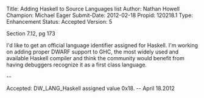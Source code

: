 Title:       Adding Haskell to Source Languages list
Author:      Nathan Howell
Champion:    Michael Eager
Submit-Date: 2012-02-18
Propid:      120218.1
Type:        Enhancement
Status:      Accepted
Version:     5

Section 7.12, pg 173

I'd like to get an official language identifier assigned for Haskell. I'm working on 
adding proper DWARF support to GHC, the most widely used and available Haskell compiler 
and think the community would benefit from having debuggers recognize it as a first class 
language.

--

Accepted:  DW_LANG_Haskell assigned value 0x18. -- April 18.2012
